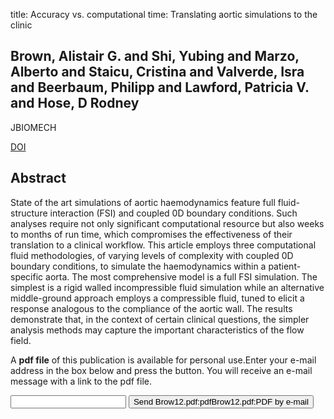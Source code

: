 title: Accuracy vs. computational time: Translating aortic simulations to the clinic

## Brown, Alistair G. and Shi, Yubing and Marzo, Alberto and Staicu, Cristina and Valverde, Isra and Beerbaum, Philipp and Lawford, Patricia V. and Hose, D Rodney
JBIOMECH

<a href="https://doi.org/10.1016/j.jbiomech.2011.11.041">DOI</a>

## Abstract
State of the art simulations of aortic haemodynamics feature full fluid-structure interaction (FSI) and coupled 0D boundary conditions. Such analyses require not only significant computational resource but also weeks to months of run time, which compromises the effectiveness of their translation to a clinical workflow. This article employs three computational fluid methodologies, of varying levels of complexity with coupled 0D boundary conditions, to simulate the haemodynamics within a patient-specific aorta. The most comprehensive model is a full FSI simulation. The simplest is a rigid walled incompressible fluid simulation while an alternative middle-ground approach employs a compressible fluid, tuned to elicit a response analogous to the compliance of the aortic wall. The results demonstrate that, in the context of certain clinical questions, the simpler analysis methods may capture the important characteristics of the flow field.

A <b>pdf file</b> of this publication is available for personal use.Enter your e-mail address in the box below and press the button. You will receive an e-mail message with a link to the pdf file.
<form action="sender.php">  <input type="text" name="email">  <input type="submit" value="Send Brow12.pdf:pdfBrow12.pdf:PDF by e-mail"></form>